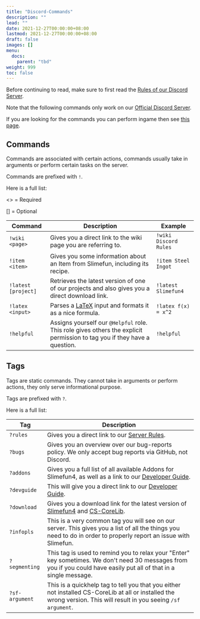 ```yaml
---
title: "Discord-Commands"
description: ""
lead: ""
date: 2021-12-27T00:00:00+08:00
lastmod: 2021-12-27T00:00:00+08:00
draft: false
images: []
menu: 
  docs:
    parent: "tbd"
weight: 999
toc: false
---
```


Before continuing to read, make sure to first read the [Rules of our Discord Server](/docs/slimefun/discord-rules).

Note that the following commands only work on our [Official Discord Server](https://discord.gg/fsD4Bkh).

If you are looking for the commands you can perform ingame then see [this page](/docs/slimefun/commands).

## Commands

Commands are associated with certain actions, commands usually take in arguments or perform certain tasks on the server.

Commands are prefixed with `!`.

Here is a full list:

<> = Required

[] = Optional

| Command | Description | Example |
| ------- | ----------- | ------- |
| `!wiki <page>` | Gives you a direct link to the wiki page you are referring to. | `!wiki Discord Rules` |
| `!item <item>` | Gives you some information about an Item from Slimefun, including its recipe. | `!item Steel Ingot` |
| `!latest [project]` | Retrieves the latest version of one of our projects and also gives you a direct download link. | `!latest Slimefun4`  |
| `!latex <input>` | Parses a [LaTeX](https://en.wikipedia.org/wiki/LaTeX) input and formats it as a nice formula. | `!latex f(x) = x^2` |
| `!helpful` | Assigns yourself our `@Helpful` role. This role gives others the explicit permission to tag you if they have a question. | `!helpful` |

## Tags

Tags are static commands. They cannot take in arguments or perform actions, they only serve informational purpose.

Tags are prefixed with `?`.

Here is a full list:

| Tag | Description |
| ------ | ----------- |
| `?rules` | Gives you a direct link to our [Server Rules](/docs/slimefun/discord-rules). |
| `?bugs` | Gives you an overview over our bug-reports policy. We only accept bug reports via GitHub, not Discord. |
| `?addons` | Gives you a full list of all available Addons for Slimefun4, as well as a link to our [Developer Guide](/docs/slimefun/developer-guide). |
| `?devguide` | This will give you a direct link to our [Developer Guide](/docs/slimefun/developer-guide). |
| `?download` | Gives you a download link for the latest version of [Slimefun4](https://thebusybiscuit.github.io/builds/TheBusyBiscuit/Slimefun4/master/) and [CS-CoreLib](https://thebusybiscuit.github.io/builds/TheBusyBiscuit/CS-CoreLib/master/). |
| `?infopls` | This is a very common tag you will see on our server. This gives you a list of all the things you need to do in order to properly report an issue with Slimefun. |
| `?segmenting` | This tag is used to remind you to relax your "Enter" key sometimes. We don't need 30 messages from you if you could have easily put all of that in a single message. |
| `?sf-argument` | This is a quickhelp tag to tell you that you either not installed CS-CoreLib at all or installed the wrong version. This will result in you seeing `/sf argument`. |
